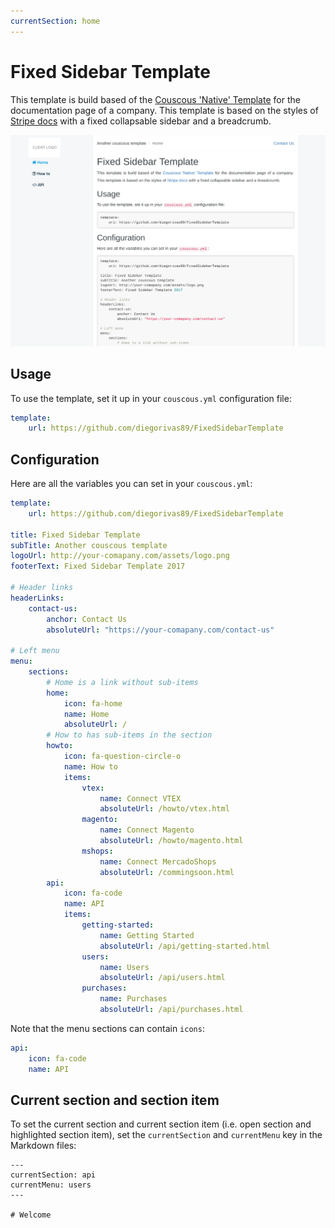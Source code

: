 ```yaml
---
currentSection: home
---
```


# Fixed Sidebar Template

This template is build based of the [Couscous 'Native' Template](https://github.com/pnowy/CouscousNativeTemplate) for the documentation page of a  company. This template is based on the styles of [Stripe docs](https://stripe.com/docs) with a fixed collapsable sidebar and a breadcrumb.

![](screenshot.png)

## Usage

To use the template, set it up in your `couscous.yml` configuration file:

```yaml
template:
    url: https://github.com/diegorivas89/FixedSidebarTemplate
```

## Configuration

Here are all the variables you can set in your `couscous.yml`:

```yaml
template: 
    url: https://github.com/diegorivas89/FixedSidebarTemplate
    
title: Fixed Sidebar Template
subTitle: Another couscous template
logoUrl: http://your-comapany.com/assets/logo.png
footerText: Fixed Sidebar Template 2017

# Header links
headerLinks:
    contact-us:
        anchor: Contact Us
        absoluteUrl: "https://your-comapany.com/contact-us"

# Left menu
menu:
    sections:
        # Home is a link without sub-items
        home:
            icon: fa-home
            name: Home
            absoluteUrl: /
        # How to has sub-items in the section
        howto:
            icon: fa-question-circle-o
            name: How to
            items:
                vtex:
                    name: Connect VTEX
                    absoluteUrl: /howto/vtex.html
                magento:
                    name: Connect Magento
                    absoluteUrl: /howto/magento.html
                mshops:
                    name: Connect MercadoShops
                    absoluteUrl: /commingsoon.html
        api:
            icon: fa-code
            name: API
            items:
                getting-started:
                    name: Getting Started
                    absoluteUrl: /api/getting-started.html
                users:
                    name: Users
                    absoluteUrl: /api/users.html
                purchases:
                    name: Purchases
                    absoluteUrl: /api/purchases.html
```

Note that the menu sections can contain ```icons```:

```yaml
api:
    icon: fa-code
    name: API
```

## Current section and section item

To set the current section and current section item (i.e. open section and highlighted section item), set the ```currentSection``` and ```currentMenu```
key in the Markdown files:

```
---
currentSection: api
currentMenu: users
---

# Welcome
```
